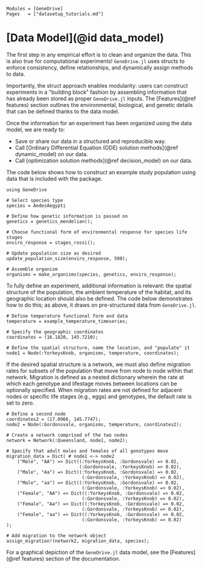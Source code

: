 ```@index
Modules = [GeneDrive]
Pages   = ["datasetup_tutorials.md"]
```
# [Data Model](@id data_model)

The first step in any empirical effort is to clean and organize the data. This is also true for computational experiments! `GeneDrive.jl` uses structs to enforce consistency, define relationships, and dynamically assign methods to data. 

Importantly, the struct approach enables modularity: users can construct experiments in a "building block" fashion by assembling information that has already been stored as proper `GeneDrive.jl` inputs. The [Features](@ref features) section outlines the environmental, biological, and genetic details that can be defined thanks to the data model.

Once the information for an experiment has been organized using the data model, we are ready to:
* Save or share our data in a structured and reproducible way.
* Call [Ordinary Differential Equation (ODE) solution methods](@ref dynamic_model) on our data.
* Call [optimization solution methods](@ref decision_model) on our data. 

The code below shows how to construct an example study population using data that is included with the package. 

```@example 
using GeneDrive

# Select species type 
species = AedesAegypti 

# Define how genetic information is passed on 
genetics = genetics_mendelian();

# Choose functional form of environmental response for species life stages
enviro_response = stages_rossi();

# Update population size as desired
update_population_size(enviro_response, 500); 

# Assemble organism
organisms = make_organisms(species, genetics, enviro_response);
```

To fully define an experiment, additional information is relevant: the spatial structure of the population, the ambient temperature of the habitat, and its geographic location should also be defined. The code below demonstrates how to do this; as above, it draws on pre-structured data from `GeneDrive.jl`.

```@example 
# Define temperature functional form and data 
temperature = example_temperature_timeseries;

# Specify the geographic coordinates 
coordinates = (16.1820, 145.7210);

# Define the spatial structure, name the location, and "populate" it 
node1 = Node(:YorkeysKnob, organisms, temperature, coordinates);
```

If the desired spatial structure is a network, we must also define migration rates for subsets of the population that move from node to node within that network. Migration is defined as a nested dictionary wherein the rate at which each genotype and lifestage moves between locations can be optionally specified. When migration rates are not defined for adjacent nodes or specific life stages (e.g., eggs) and genotypes, the default rate is set to zero.
```@example 
# Define a second node 
coordinates2 = (17.0966, 145.7747);
node2 = Node(:Gordonsvale, organisms, temperature, coordinates2);

# Create a network comprised of the two nodes 
network = Network(:Queensland, node1, node2);

# Specify that adult males and females of all genotypes move 
migration_data = Dict( # node1 <-> node2
    ("Male", "AA") => Dict((:YorkeysKnob, :Gordonsvale) => 0.02,
                           (:Gordonsvale, :YorkeysKnob) => 0.02),
    ("Male", "Aa") => Dict((:YorkeysKnob, :Gordonsvale) => 0.02,
                            (:Gordonsvale, :YorkeysKnob) => 0.02),
    ("Male", "aa") => Dict((:YorkeysKnob, :Gordonsvale) => 0.02,
                            (:Gordonsvale, :YorkeysKnob) => 0.02),
    ("Female", "AA") => Dict((:YorkeysKnob, :Gordonsvale) => 0.02,
                            (:Gordonsvale, :YorkeysKnob) => 0.02),
    ("Female", "Aa") => Dict((:YorkeysKnob, :Gordonsvale) => 0.02,
                            (:Gordonsvale, :YorkeysKnob) => 0.02),
    ("Female", "aa") => Dict((:YorkeysKnob, :Gordonsvale) => 0.02,
                            (:Gordonsvale, :YorkeysKnob) => 0.02)
);

# Add migration to the network object 
assign_migration!(network2, migration_data, species);
```

For a graphical depiction of the `GeneDrive.jl` data model, see the [Features](@ref features) section of the documentation. 